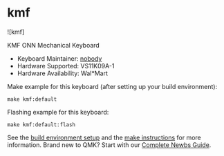 # kmf

![kmf]

KMF ONN Mechanical Keyboard 

* Keyboard Maintainer: [nobody](https://github.com/nobody)
* Hardware Supported:  VS11K09A-1 
* Hardware Availability: Wal*Mart

Make example for this keyboard (after setting up your build environment):

    make kmf:default

Flashing example for this keyboard:

    make kmf:default:flash

See the [build environment setup](https://docs.qmk.fm/#/getting_started_build_tools) and the [make instructions](https://docs.qmk.fm/#/getting_started_make_guide) for more information. Brand new to QMK? Start with our [Complete Newbs Guide](https://docs.qmk.fm/#/newbs).

